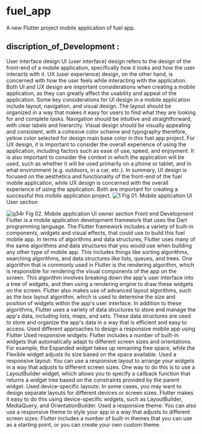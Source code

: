 # fuel_app

A new Flutter project mobile application of fuel app.

## discription_of_Development : 
User interface design 
UI (user interface) design refers to the design of the front-end of a mobile application, specifically how it looks and how the user interacts with it. UX (user experience) design, on the other hand, is concerned with how the user feels while interacting with the application. Both UI and UX design are important considerations when creating a mobile application, as they can greatly affect the usability and appeal of the application.
Some key considerations for UI design in a mobile application include layout, navigation, and visual design. The layout should be organized in a way that makes it easy for users to find what they are looking for and complete tasks. Navigation should be intuitive and straightforward, with clear labels and hierarchy. Visual design should be visually appealing and consistent, with a cohesive color scheme and typography therefore, yellow color selected for design main base color in this fuel app project.
For UX design, it is important to consider the overall experience of using the application, including factors such as ease of use, speed, and enjoyment. It is also important to consider the context in which the application will be used, such as whether it will be used primarily on a phone or tablet, and in what environment (e.g. outdoors, in a car, etc.).
In summary, UI design is focused on the aesthetics and functionality of the front-end of the fuel mobile application, while UX design is concerned with the overall experience of using the application. Both are important for creating a successful this mobile application project.
![1](https://user-images.githubusercontent.com/99733653/210757061-7ac99a0f-340c-4544-8761-d9e534de24c5.png)
Fig 01. Mobile application UI User section

![q34r](https://user-images.githubusercontent.com/99733653/210757128-4ef04036-b210-49bc-b37c-6c64b17de106.png)
Fig 02. Mobile application UI owner section
Front end Development 
Flutter is a mobile application development framework that uses the Dart programming language. The Flutter framework includes a variety of built-in components, widgets and visual effects, that could use to build this fuel mobile app.
In terms of algorithms and data structures, Flutter uses many of the same algorithms and data structures that you would use when building any other type of mobile app. This includes things like sorting algorithms, searching algorithms, and data structures like lists, queues, and trees.
One algorithm that is commonly used in Flutter is the rendering algorithm, which is responsible for rendering the visual components of the app on the screen. This algorithm involves breaking down the app's user interface into a tree of widgets, and then using a rendering engine to draw these widgets on the screen.
Flutter also makes use of advanced layout algorithms, such as the box layout algorithm, which is used to determine the size and position of widgets within the app's user interface.
In addition to these algorithms, Flutter uses a variety of data structures to store and manage the app's data, including lists, maps, and sets. These data structures are used to store and organize the app's data in a way that is efficient and easy to access.
Used different approaches to design a responsive mobile app using Flutter
Used responsive widgets: Flutter includes a number of built-in widgets that automatically adapt to different screen sizes and orientations. For example, the Expanded widget takes up remaining free space, while the Flexible widget adjusts its size based on the space available.
Used a responsive layout: You can use a responsive layout to arrange your widgets in a way that adjusts to different screen sizes. One way to do this is to use a LayoutBuilder widget, which allows you to specify a callback function that returns a widget tree based on the constraints provided by the parent widget.
Used device-specific layouts: In some cases, you may want to design separate layouts for different devices or screen sizes. Flutter makes it easy to do this using device-specific widgets, such as LayoutBuilder, MediaQuery, and OrientationBuilder.
Used a responsive theme: You can also use a responsive theme to style your app in a way that adjusts to different screen sizes. Flutter includes a number of built-in themes that you can use as a starting point, or you can create your own custom theme.

 
